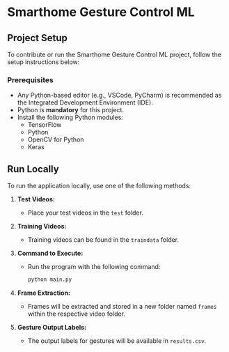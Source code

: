 # Smarthome Gesture Control ML

## Project Setup

To contribute or run the Smarthome Gesture Control ML project, follow the setup instructions below:

### Prerequisites
- Any Python-based editor (e.g., VSCode, PyCharm) is recommended as the Integrated Development Environment (IDE).
- Python is **mandatory** for this project.
- Install the following Python modules:
  - TensorFlow
  - Python
  - OpenCV for Python
  - Keras

## Run Locally

To run the application locally, use one of the following methods:

1. **Test Videos:**
   - Place your test videos in the `test` folder.

2. **Training Videos:**
   - Training videos can be found in the `traindata` folder.

3. **Command to Execute:**
   - Run the program with the following command:
     ```bash
     python main.py
     ```

4. **Frame Extraction:**
   - Frames will be extracted and stored in a new folder named `frames` within the respective video folder.

5. **Gesture Output Labels:**
   - The output labels for gestures will be available in `results.csv`.

